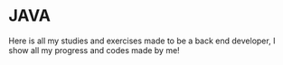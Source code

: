 # JAVA
Here is all my studies and exercises made to be a back end developer, I show all my progress and codes made by me!
